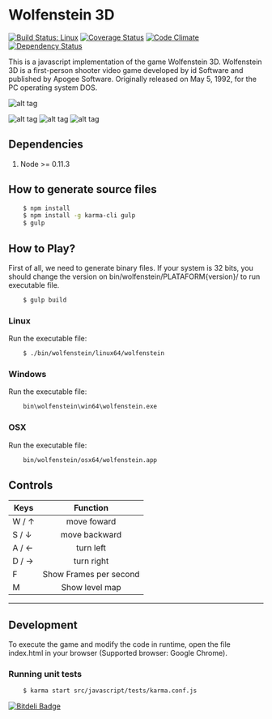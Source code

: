 # Wolfenstein 3D
[![Build Status: Linux](https://travis-ci.org/madureira/wolfenstein.svg)](https://travis-ci.org/madureira/wolfenstein) [![Coverage Status](https://coveralls.io/repos/madureira/wolfenstein/badge.png)](https://coveralls.io/r/madureira/wolfenstein) [![Code Climate](https://codeclimate.com/github/madureira/wolfenstein/badges/gpa.svg)](https://codeclimate.com/github/madureira/wolfenstein) [![Dependency Status](https://www.versioneye.com/user/projects/549fa2c46b1b81d16a000b65/badge.svg?style=flat)](https://www.versioneye.com/user/projects/549fa2c46b1b81d16a000b65)

This is a javascript implementation of the game Wolfenstein 3D.
Wolfenstein 3D is a first-person shooter video game developed by id Software and published by Apogee Software.
Originally released on May 5, 1992, for the PC operating system DOS.

![alt tag](https://raw.github.com/madureira/wolfenstein/master/src/resources/icons/github-logo.jpg)

![alt tag](https://raw.github.com/madureira/wolfenstein/master/src/resources/icons/screenshot_01.png) ![alt tag](https://raw.github.com/madureira/wolfenstein/master/src/resources/icons/screenshot_02.png) ![alt tag](https://raw.github.com/madureira/wolfenstein/master/src/resources/icons/screenshot_03.png)

## Dependencies

1. Node >= 0.11.3


## How to generate source files

```sh
    $ npm install
    $ npm install -g karma-cli gulp
    $ gulp
```


## How to Play?
First of all, we need to generate binary files.
If your system is 32 bits, you should change the version on bin/wolfenstein/PLATAFORM{version}/ to run executable file.

```sh
    $ gulp build
```

### Linux
Run the executable file:

```sh
    $ ./bin/wolfenstein/linux64/wolfenstein
```

### Windows
Run the executable file:

```sh
    bin\wolfenstein\win64\wolfenstein.exe
```

### OSX
Run the executable file:

```sh
    bin/wolfenstein/osx64/wolfenstein.app
```


## Controls

| Keys          | Function                |
| ------------- |:-----------------------:|
| W / ↑         | move foward             |
| S / ↓         | move backward           |
| A / ←         | turn left               |
| D / →         | turn right              |
| F             | Show Frames per second  |
| M             | Show level map          |


---

## Development
To execute the game and modify the code in runtime, open the file index.html in your browser (Supported browser: Google Chrome).

### Running unit tests

```sh
    $ karma start src/javascript/tests/karma.conf.js
```


[![Bitdeli Badge](https://d2weczhvl823v0.cloudfront.net/madureira/wolfenstein/trend.png)](https://bitdeli.com/free "Bitdeli Badge")

